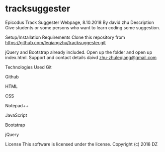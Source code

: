 # tracksuggester

Epicodus Track Suggester Webpage, 8.10.2018
By david zhu
Description
Give students or some persons who want to learn coding some suggestion. 

Setup/Installation Requirements
Clone this repository from  https://github.com/leqiangzhu/tracksuggester.git

jQuery and Bootstrap already included.
Open up the folder and open up index.html.
Support and contact details
daivd zhu-zhuleqiang@gmail.com

Technologies Used
Git

Github

HTML

CSS

Notepad++

JavaScript

Bootstrap

jQuery


License
This software is licensed under the  license.
Copyright (c) 2018 DZ
